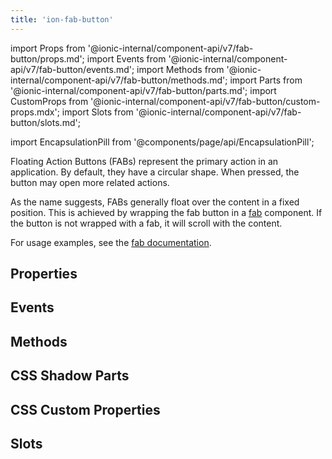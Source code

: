 ```yaml
---
title: 'ion-fab-button'
---
```


import Props from '@ionic-internal/component-api/v7/fab-button/props.md';
import Events from '@ionic-internal/component-api/v7/fab-button/events.md';
import Methods from '@ionic-internal/component-api/v7/fab-button/methods.md';
import Parts from '@ionic-internal/component-api/v7/fab-button/parts.md';
import CustomProps from '@ionic-internal/component-api/v7/fab-button/custom-props.mdx';
import Slots from '@ionic-internal/component-api/v7/fab-button/slots.md';

<head>
  <title>ion-fab-button: Ionic FAB Button Icon for Primary Action</title>
  <meta
    name="description"
    content="Floating Action Buttons (FABs) represent the primary action in an app. The icons are circular and, when pressed, the button may open more related actions."
  />
</head>

import EncapsulationPill from '@components/page/api/EncapsulationPill';

<EncapsulationPill type="shadow" />

Floating Action Buttons (FABs) represent the primary action in an application. By default, they have a circular shape. When pressed, the button may open more related actions.

As the name suggests, FABs generally float over the content in a fixed position. This is achieved by wrapping the fab button in a [fab](./fab) component. If the button is not wrapped with a fab, it will scroll with the content.

For usage examples, see the [fab documentation](./fab).

## Properties

<Props />

## Events

<Events />

## Methods

<Methods />

## CSS Shadow Parts

<Parts />

## CSS Custom Properties

<CustomProps />

## Slots

<Slots />
